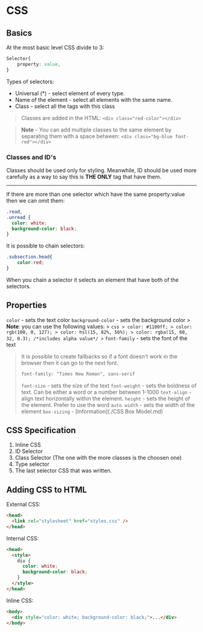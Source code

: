 # CSS

## Basics

At the most basic level CSS divide to 3:

```CSS
Selector{
    property: value,
}
```

Types of selectors:

- Universal (\*) - select element of every type.
- Name of the element - select all elements with the same name.
- Class - select all the tags with this class

> Classes are added in the HTML:
> `<div class="red-color"></div>`

> **Note** - You can add multiple classes to the same element by separating
> them with a space between: `<div class="bg-blue font-red"></div>`

### Classes and ID's

Classes should be used only for styling.
Meanwhile, ID should be used more carefully as a way to say this is **THE ONLY**
tag that have them.

---

If there are more than one selector which have the same property:value then
we can omit them:

```CSS
.read,
.unread {
  color: white;
  background-color: black;
}
```

It is possible to chain selectors:

```CSS
.subsection.head{
    color:red;
}
```

When you chain a selector it selects an element that have both of the selectors.

## Properties

`color` - sets the text color
`background-color` - sets the background color > **Note**: you can use the following values: > `css > color: #1100ff; > color: rgb(100, 0, 127); > color: hsl(15, 82%, 56%); > color: rgba(15, 60, 32, 0.3); /*includes alpha value*/ >`
`font-family` - sets the font of the text

> It is possible to create fallbacks so if a font doesn't work in the browser then it can go to the next font.
>
> ```CSS
> font-family: "Times New Roman", sans-serif
> ```
>
> `font-size` - sets the size of the text
> `font-weight` - sets the boldness of text. Can be either a word or a number between 1-1000
> `text-align` - align text horizontally within the element.
> `height` - sets the height of the element. Prefer to use the word `auto`.
> `width` - sets the width of the element
> `box-sizing` - [Information](./CSS Box Model.md)

## CSS Specification

1. Inline CSS
2. ID Selector
3. Class Selector (The one with the more classes is the choosen one)
4. Type selector
5. The last selector CSS that was written.

## Adding CSS to HTML

External CSS:

```html
<head>
  <link rel="stylesheet" href="styles.css" />
</head>
```

Internal CSS:

```html
<head>
  <style>
    div {
      color: white;
      background-color: black;
    }
  </style>
</head>
```

Inline CSS:

```html
<body>
  <div style="color: white; background-color: black;">...</div>
</body>
```
